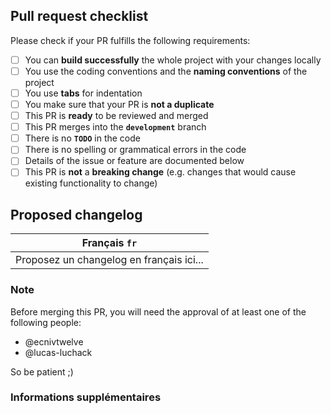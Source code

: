 <!-- Please refer to our contributing documentation for any questions on submitting a pull request -->

## Pull request checklist

Please check if your PR fulfills the following requirements:
- [ ] You can **build successfully** the whole project with your changes locally
- [ ] You use the coding conventions and the **naming conventions** of the project
- [ ] You use **tabs** for indentation
- [ ] You make sure that your PR is **not a duplicate**
- [ ] This PR is **ready** to be reviewed and merged
- [ ] This PR merges into the **`development`** branch
- [ ] There is no **`TODO`** in the code
- [ ] There is no spelling or grammatical errors in the code
- [ ] Details of the issue or feature are documented below
- [ ] This PR is **not** a **breaking change** (e.g. changes that would cause existing functionality to change)

## Proposed changelog

| Français `fr` |
| --- |
| Proposez un changelog en français ici... |

### Note
Before merging this PR, you will need the approval of at least one of the following people:
- @ecnivtwelve
- @lucas-luchack

So be patient ;)

### Informations supplémentaires

<!-- If you have anything else to add, describe it below -->